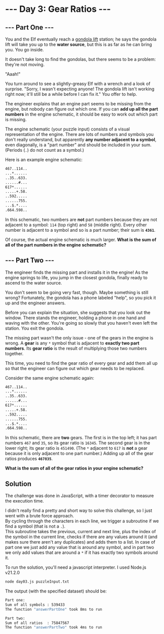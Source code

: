 # --- Day 3: Gear Ratios ---

## --- Part One ---

You and the Elf eventually reach a [gondola lift](https://en.wikipedia.org/wiki/Gondola_lift) station; he says the gondola lift will take you up to the **water source**, but this is as far as he can bring you. You go inside.

It doesn't take long to find the gondolas, but there seems to be a problem: they're not moving.

"Aaah!"

You turn around to see a slightly-greasy Elf with a wrench and a look of surprise. "Sorry, I wasn't expecting anyone! The gondola lift isn't working right now; it'll still be a while before I can fix it." You offer to help.

The engineer explains that an engine part seems to be missing from the engine, but nobody can figure out which one. If you can **add up all the part numbers** in the engine schematic, it should be easy to work out which part is missing.

The engine schematic (your puzzle input) consists of a visual representation of the engine. There are lots of numbers and symbols you don't really understand, but apparently **any number adjacent to a symbol**, even diagonally, is a "part number" and should be included in your sum. (Periods (```.```) do not count as a symbol.)

Here is an example engine schematic:

```txt
467..114..
...*......
..35..633.
......#...
617*......
.....+.58.
..592.....
......755.
...$.*....
.664.598..
```

In this schematic, two numbers are **not** part numbers because they are not adjacent to a symbol: ```114``` (top right) and ```58``` (middle right). Every other number is adjacent to a symbol and so is a part number; their sum is **```4361```**.

Of course, the actual engine schematic is much larger. **What is the sum of all of the part numbers in the engine schematic?**

## --- Part Two ---

The engineer finds the missing part and installs it in the engine! As the engine springs to life, you jump in the closest gondola, finally ready to ascend to the water source.

You don't seem to be going very fast, though. Maybe something is still wrong? Fortunately, the gondola has a phone labeled "help", so you pick it up and the engineer answers.

Before you can explain the situation, she suggests that you look out the window. There stands the engineer, holding a phone in one hand and waving with the other. You're going so slowly that you haven't even left the station. You exit the gondola.

The missing part wasn't the only issue - one of the gears in the engine is wrong. A **gear** is any ```*``` symbol that is adjacent to **exactly two part numbers**. Its **gear ratio** is the result of multiplying those two numbers together.

This time, you need to find the gear ratio of every gear and add them all up so that the engineer can figure out which gear needs to be replaced.

Consider the same engine schematic again:

```txt
467..114..
...*......
..35..633.
......#...
617*......
.....+.58.
..592.....
......755.
...$.*....
.664.598..
```

In this schematic, there are **two** gears. The first is in the top left; it has part numbers ```467``` and ```35```, so its gear ratio is ```16345```. The second gear is in the lower right; its gear ratio is ```451490```. (The ```*``` adjacent to ```617``` is **not** a gear because it is only adjacent to one part number.) Adding up all of the gear ratios produces **```467835```**.

**What is the sum of all of the gear ratios in your engine schematic?**

## Solution

The challenge was done in JavaScript, with a timer decorator to measure the execution time.

I didn't really find a pretty and short way to solve this challenge, so I just went with a brute force approach.  
By cycling through the characters in each line, we trigger a subroutine if we find a symbol (that is not a ```.```).  
This subroutine takes the previous, current and next line, plus the index of the symbol in the current line, checks if there are any values around it (and makes sure there aren't any duplicates) and adds them to a list. In case of part one we just add any value that is around any symbol, and in part two we only add values that are around a ```*``` if it has exactly two symbols around it.

To run the solution, you'll need a javascript interpreter. I used Node.js v21.2.0

```zsh
node day03.js puzzleInput.txt
```

The output (with the specified dataset) should be:

```zsh
Part one:
Sum of all symbols : 539433
The function "answerPartOne" took 8ms to run

Part two:
Sum of all ratios  : 75847567
The function "answerPartTwo" took 4ms to run
```
